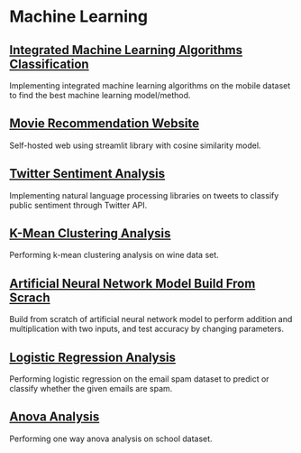 # Machine Learning

## [Integrated Machine Learning Algorithms Classification](https://github.com/liviaxiang/Data-Science-Projects/tree/main/Integrated%20ML%20Algorithms%20Classification)
Implementing integrated machine learning algorithms on the mobile dataset to find the best machine learning model/method.<br/>

## [Movie Recommendation Website](https://github.com/liviaxiang/Data-Science-Projects/blob/main/IMDB%20Movie%20Recomendation/README.md)
Self-hosted web using streamlit library with cosine similarity model.
<br/>

## [Twitter Sentiment Analysis](https://github.com/liviaxiang/Data-Science-Projects/tree/main/Twitter%20Sentiment%20Analysis)
Implementing natural language processing libraries on tweets to classify public sentiment through Twitter API.
<br/>

## [K-Mean Clustering Analysis](https://github.com/liviaxiang/Data-Science-Projects/tree/main/K-Mean%20Clustering%20Analysis)
Performing k-mean clustering analysis on wine data set.

## [Artificial Neural Network Model Build From Scrach](https://github.com/liviaxiang/Data-Science-Projects/tree/main/Artificial%20Neural%20Network%20Model%20Build%20from%20Scrach)
Build from scratch of artificial neural network model to perform addition and multiplication with two inputs, and test accuracy by changing parameters.
<br/>

## [Logistic Regression Analysis](https://github.com/liviaxiang/Data-Science-Projects/tree/main/Logistic%20Regression%20Analysis)
Performing logistic regression on the email spam dataset to predict or classify whether the given emails are spam.
<br/>

## [Anova Analysis](https://github.com/liviaxiang/Data-Science-Projects/tree/main/Anova%20Analysis)
Performing one way anova analysis on school dataset.